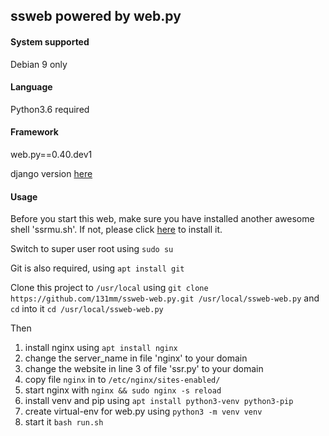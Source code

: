 ## ssweb powered by web.py

#### System supported

Debian 9 only

#### Language

Python3.6 required

#### Framework

web.py==0.40.dev1

django version [here](https://github.com/131mm/shadowsocks-monitor)

#### Usage

Before you start this web, make sure you have installed another awesome shell 'ssrmu.sh'. 
If not, please click [here](https://github.com/ToyoDAdoubi/doubi#ssrmush) to install it.

Switch to super user root using `sudo su`

Git is also required, using `apt install git`

Clone this project to `/usr/local`  using `git clone https://github.com/131mm/ssweb-web.py.git /usr/local/ssweb-web.py` 
and `cd` into it `cd /usr/local/ssweb-web.py`

Then

1. install nginx using `apt install nginx` 
2. change the server_name in file 'nginx' to your domain 
3. change the website in line 3 of file 'ssr.py' to your domain
4. copy file `nginx` in to `/etc/nginx/sites-enabled/`               
5. start nginx with `nginx && sudo nginx -s reload`                  
6. install venv and pip using `apt install python3-venv python3-pip` 
7. create virtual-env for web.py using `python3 -m venv venv`        
8. start it `bash run.sh`                                            